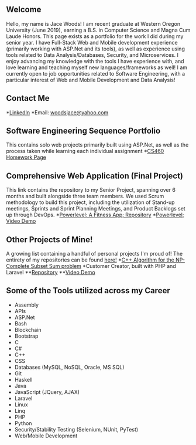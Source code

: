 ## Welcome
Hello, my name is Jace Woods! I am recent graduate at Western Oregon University (June 2019), earning a B.S. in Computer Science and Magna Cum Laude Honors. This page exists as a portfolio for the work I did during my senior year. I have Full-Stack Web and Mobile development experience (primarily working with ASP.Net and its tools), as well as experience using tools related to Data Analysis/Databases, Security, and Microservices. I enjoy advancing my knowledge with the tools I have experience with, and love learning and teaching myself new languages/frameworks as well! I am currently open to job opportunities related to Software Engineering, with a particular interest of Web and Mobile Development and Data Analysis!

## Contact Me
*[LinkedIn](https://www.linkedin.com/in/jacewoods)
*Email: woodsjace@yahoo.com

## Software Engineering Sequence Portfolio
This contains solo web projects primarily built using ASP.Net, as well as the process taken while learning each individual assignment
*[CS460 Homework Page](https://jacewoods.github.io/CS460/)

## Comprehensive Web Application (Final Project)
This link contains the repository to my Senior Project, spanning over 6 months and built alongside three team members. We used Scrum methodology to build this project, including the utilization of Stand-up meetings, Sprints and Sprint Planning Meetings, and Product Backlogs set up through DevOps.
*[Powerlevel: A Fitness App; Repository](https://bitbucket.org/Jacewoods/toastercode/src/Development/Powerlevel/Powerlevel/Powerlevel/)
*[Powerlevel; Video Demo](https://youtu.be/WkLaEib1ngY)

## Other Projects of Mine!
A growing list containing a handful of personal projects I'm proud of! The entirety of my repositories can be found [here!](https://github.com/jacewoods?tab=repositories)
*[C++ Algorithm for the NP-Complete Subset Sum problem](https://github.com/jacewoods/SubsetSumApprox/blob/master/main.cpp)
*Customer Creator, built with PHP and Laravel
**[Repository](https://github.com/jacewoods/samplephp)
**[Video Demo](https://youtu.be/qN7IHUKgymU)

## Some of the Tools utilized across my Career
* Assembly
* APIs
* ASP.Net
* Bash
* Blockchain
* Bootstrap
* C
* C#
* C++
* CSS
* Databases (MySQL, NoSQL, Oracle, MS SQL)
* Git
* Haskell
* Java
* JavaScript (JQuery, AJAX)
* Laravel
* Linux
* Linq
* PHP
* Python
* Security/Stability Testing (Selenium, NUnit, PyTest)
* Web/Mobile Development
